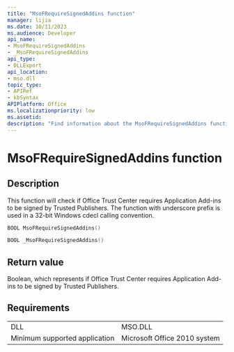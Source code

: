```yaml
---
title: "MsoFRequireSignedAddins function"
manager: lijia
ms.date: 10/11/2023
ms.audience: Developer
api_name:
- MsoFRequireSignedAddins
- _MsoFRequireSignedAddins
api_type:
- DLLExport
api_location:
- mso.dll
topic_type:
- APIRef
- kbSyntax
APIPlatform: Office 
ms.localizationpriority: low
ms.assetid: 
description: "Find information about the MsoFRequireSignedAddins function."
---
```


# MsoFRequireSignedAddins function

## Description

This function will check if Office Trust Center requires Application Add-ins to be signed by Trusted Publishers. The function with underscore prefix is used in a 32-bit Windows cdecl calling convention.

```CPP
BOOL MsoFRequireSignedAddins()

```

```CPP
BOOL _MsoFRequireSignedAddins()

```

## Return value

Boolean, which represents if Office Trust Center requires Application Add-ins to be signed by Trusted Publishers.

## Requirements

|  |  |
|---------------------------------|--------------------------------|
|DLL                              |MSO.DLL                         |
|Minimum supported application    |Microsoft Office 2010 system    |
